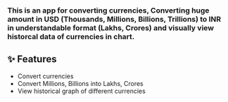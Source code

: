 ### This is an app for converting currencies, Converting huge amount in USD (Thousands, Millions, Billions, Trillions) to INR in understandable format (Lakhs, Crores) and visually view historcal data of currencies in chart.

## :sparkles: Features

- Convert currencies
- Convert Millions, Billions into Lakhs, Crores
- View historical graph of different currencies
